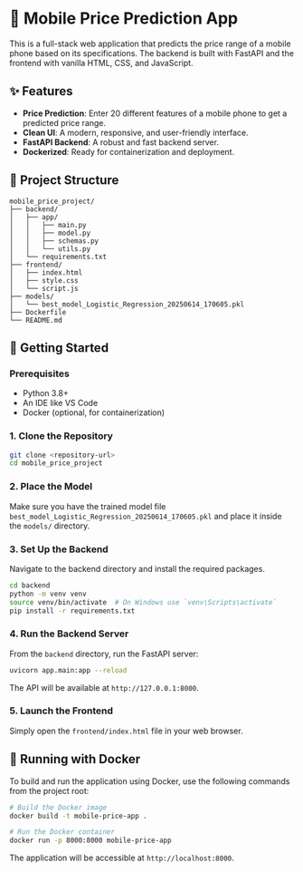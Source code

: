 # 📱 Mobile Price Prediction App

This is a full-stack web application that predicts the price range of a mobile phone based on its specifications. The backend is built with FastAPI and the frontend with vanilla HTML, CSS, and JavaScript.

## ✨ Features

- **Price Prediction**: Enter 20 different features of a mobile phone to get a predicted price range.
- **Clean UI**: A modern, responsive, and user-friendly interface.
- **FastAPI Backend**: A robust and fast backend server.
- **Dockerized**: Ready for containerization and deployment.

## 📁 Project Structure

```
mobile_price_project/
├── backend/
│   ├── app/
│   │   ├── main.py
│   │   ├── model.py
│   │   ├── schemas.py
│   │   └── utils.py
│   └── requirements.txt
├── frontend/
│   ├── index.html
│   ├── style.css
│   └── script.js
├── models/
│   └── best_model_Logistic_Regression_20250614_170605.pkl
├── Dockerfile
└── README.md
```

## 🚀 Getting Started

### Prerequisites

- Python 3.8+
- An IDE like VS Code
- Docker (optional, for containerization)

### 1. Clone the Repository

```bash
git clone <repository-url>
cd mobile_price_project
```

### 2. Place the Model

Make sure you have the trained model file `best_model_Logistic_Regression_20250614_170605.pkl` and place it inside the `models/` directory.

### 3. Set Up the Backend

Navigate to the backend directory and install the required packages.

```bash
cd backend
python -m venv venv
source venv/bin/activate  # On Windows use `venv\Scripts\activate`
pip install -r requirements.txt
```

### 4. Run the Backend Server

From the `backend` directory, run the FastAPI server:

```bash
uvicorn app.main:app --reload
```

The API will be available at `http://127.0.0.1:8000`.

### 5. Launch the Frontend

Simply open the `frontend/index.html` file in your web browser.

## 🐳 Running with Docker

To build and run the application using Docker, use the following commands from the project root:

```bash
# Build the Docker image
docker build -t mobile-price-app .

# Run the Docker container
docker run -p 8000:8000 mobile-price-app
```

The application will be accessible at `http://localhost:8000`.
